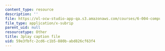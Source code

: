 ```yaml
---
content_type: resource
description: ''
file: https://ol-ocw-studio-app-qa.s3.amazonaws.com/courses/6-004-computation-structures-spring-2017/59e3fbfc2cd6c1b5880babd826cf63f4_pUmMZqwzZ10.srt
file_type: application/x-subrip
parent_uid: null
resourcetype: Other
title: 3play caption file
uid: 59e3fbfc-2cd6-c1b5-880b-abd826cf63f4
---
```

